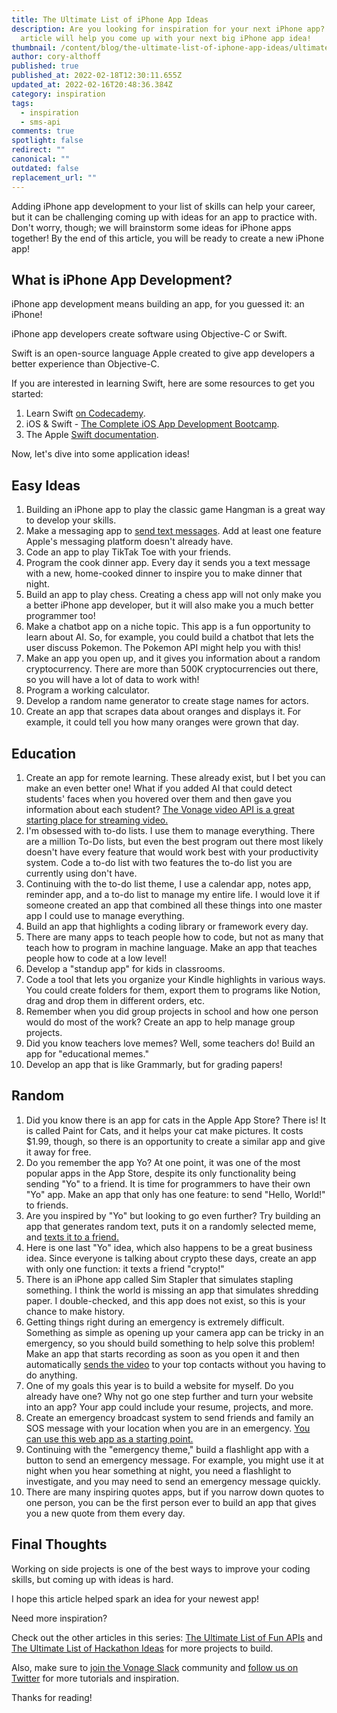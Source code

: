 ```yaml
---
title: The Ultimate List of iPhone App Ideas
description: Are you looking for inspiration for your next iPhone app? This
  article will help you come up with your next big iPhone app idea!
thumbnail: /content/blog/the-ultimate-list-of-iphone-app-ideas/ultimate-list_iphone-api.png
author: cory-althoff
published: true
published_at: 2022-02-18T12:30:11.655Z
updated_at: 2022-02-16T20:48:36.384Z
category: inspiration
tags:
  - inspiration
  - sms-api
comments: true
spotlight: false
redirect: ""
canonical: ""
outdated: false
replacement_url: ""
---
```

Adding iPhone app development to your list of skills can help your career, but it can be challenging coming up with ideas for an app to practice with. Don't worry, though; we will brainstorm some ideas for iPhone apps together! By the end of this article, you will be ready to create a new iPhone app! 

## What is iPhone App Development? 

iPhone app development means building an app, for you guessed it: an iPhone! 

iPhone app developers create software using Objective-C or Swift. 

Swift is an open-source language Apple created to give app developers a better experience than Objective-C. 

If you are interested in learning Swift, here are some resources to get you started:

1. Learn Swift [on Codecademy](https://www.codecademy.com/learn/learn-swift). 
2. iOS & Swift - [The Complete iOS App Development Bootcamp](https://www.udemy.com/course/ios-13-app-development-bootcamp/).
3. The Apple [Swift documentation](https://developer.apple.com/documentation/swift). 

Now, let's dive into some application ideas!

## Easy Ideas

1. Building an iPhone app to play the classic game Hangman is a great way to develop your skills. 
2. Make a messaging app to [send text messages](https://www.vonage.com/communications-apis/sms/developer/). Add at least one feature Apple's messaging platform doesn't already have. 
3. Code an app to play TikTak Toe with your friends. 
4. Program the cook dinner app. Every day it sends you a text message with a new, home-cooked dinner to inspire you to make dinner that night. 
5. Build an app to play chess. Creating a chess app will not only make you a better iPhone app developer, but it will also make you a much better programmer too!  
6. Make a chatbot app on a niche topic. This app is a fun opportunity to learn about AI. So, for example, you could build a chatbot that lets the user discuss Pokemon. The Pokemon API might help you with this!
7. Make an app you open up, and it gives you information about a random cryptocurrency. There are more than 500K cryptocurrencies out there, so you will have a lot of data to work with!
8. Program a working calculator. 
9. Develop a random name generator to create stage names for actors.
10. Create an app that scrapes data about oranges and displays it. For example, it could tell you how many oranges were grown that day. 

## Education

1. Create an app for remote learning. These already exist, but I bet you can make an even better one! What if you added AI that could detect students' faces when you hovered over them and then gave you information about each student? [The Vonage video API is a great starting place for streaming video.](https://www.vonage.com/communications-apis/video/)    
2. I'm obsessed with to-do lists. I use them to manage everything. There are a million To-Do lists, but even the best program out there most likely doesn't have every feature that would work best with your productivity system. Code a to-do list with two features the to-do list you are currently using don't have.  
3. Continuing with the to-do list theme, I use a calendar app, notes app, reminder app, and a to-do list to manage my entire life. I would love it if someone created an app that combined all these things into one master app I could use to manage everything.  
4. Build an app that highlights a coding library or framework every day. 
5. There are many apps to teach people how to code, but not as many that teach how to program in machine language. Make an app that teaches people how to code at a low level! 
6. Develop a "standup app" for kids in classrooms. 
7. Code a tool that lets you organize your Kindle highlights in various ways. You could create folders for them, export them to programs like Notion, drag and drop them in different orders, etc. 
8. Remember when you did group projects in school and how one person would do most of the work? Create an app to help manage group projects. 
9. Did you know teachers love memes? Well, some teachers do! Build an app for "educational memes." 
10. Develop an app that is like Grammarly, but for grading papers!

## Random

1. Did you know there is an app for cats in the Apple App Store? There is! It is called Paint for Cats, and it helps your cat make pictures. It costs $1.99, though, so there is an opportunity to create a similar app and give it away for free.
2. Do you remember the app Yo? At one point, it was one of the most popular apps in the App Store, despite its only functionality being sending "Yo" to a friend. It is time for programmers to have their own "Yo" app. Make an app that only has one feature: to send "Hello, World!" to friends. 
3. Are you inspired by "Yo" but looking to go even further? Try building an app that generates random text, puts it on a randomly selected meme, and [texts it to a friend.](https://www.vonage.com/communications-apis/sms/)
4. Here is one last "Yo" idea, which also happens to be a great business idea. Since everyone is talking about crypto these days, create an app with only one function: it texts a friend "crypto!"
5. There is an iPhone app called Sim Stapler that simulates stapling something. I think the world is missing an app that simulates shredding paper. I double-checked, and this app does not exist, so this is your chance to make history.  
6. Getting things right during an emergency is extremely difficult. Something as simple as opening up your camera app can be tricky in an emergency, so you should build something to help solve this problem! Make an app that starts recording as soon as you open it and then automatically [sends the video](https://www.vonage.com/communications-apis/video/) to your top contacts without you having to do anything. 
7. One of my goals this year is to build a website for myself. Do you already have one? Why not go one step further and turn your website into an app? Your app could include your resume, projects, and more. 
8. Create an emergency broadcast system to send friends and family an SOS message with your location when you are in an emergency. [You can use this web app as a starting point.](https://learn.vonage.com/blog/2022/02/10/create-an-emergency-broadcast-system-with-vonage-node-and-mongodb/)
9. Continuing with the "emergency theme," build a flashlight app with a button to send an emergency message. For example, you might use it at night when you hear something at night, you need a flashlight to investigate, and you may need to send an emergency message quickly.
10. There are many inspiring quotes apps, but if you narrow down quotes to one person, you can be the first person ever to build an app that gives you a new quote from them every day. 

## Final Thoughts

Working on side projects is one of the best ways to improve your coding skills, but coming up with ideas is hard. 

I hope this article helped spark an idea for your newest app!

Need more inspiration? 

Check out the other articles in this series: [The Ultimate List of Fun APIs](https://learn.vonage.com/blog/2021/03/15/the-ultimate-list-of-fun-apis-for-your-next-coding-project/) and [The Ultimate List of Hackathon Ideas](https://learn.vonage.com/blog/2021/10/27/31-hackathon-ideas-for-your-next-marathon-coding-event/) for more projects to build. 

Also, make sure to [join the Vonage Slack](https://developer.vonage.com/community/slack) community and [follow us on Twitter](https://twitter.com/VonageDev) for more tutorials and inspiration. 

Thanks for reading!
